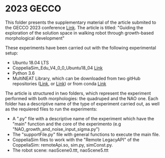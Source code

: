 # 2023 GECCO

This folder presents the supplementary material of the article submited to the GECCO 2023 conference [Link](https://gecco-2023.sigevo.org/HomePage). The article is titled: "Guiding the exploration of the solution space in walking robot through growth-based morphological development"

These experiments have been carried out with the following experimental setup:

- Ubuntu 18.04 LTS
- CoppeliaSim_Edu_V4_0_0_Ubuntu18_04 [Link](https://www.coppeliarobotics.com/previousVersions)
- Python 3.6
- MultiNEAT Library, which can be downloaded from two gitHub repositories ([Link](https://github.com/peter-ch/MultiNEAT), or [Link](https://github.com/peter-ch/MultiNEAT)) or from conda [Link](https://anaconda.org/conda-forge/multineat)

The article is structured in two folders, which represent the experiment performed with both morphologies: the quadruped and the NAO one. Each folder has a descriptive name of the type of experiment carried out, as well as the requiered files to run the experiments:

- A ".py" file with a descriptive name of the experiment which have the "main" function and the core of the experimento (e.g "NAO_growth_and_noise_input_sigma.py")
- The "supportFile.py" file with general functions to execute the main file.
- CoppeliaSim files to work with the "Remote LegacyAPI" of the CoppeliaSim: remoteApi.so, sim.py, simConst.py.
- The robot scene: naoScene0.ttt, naoScene5.ttt



